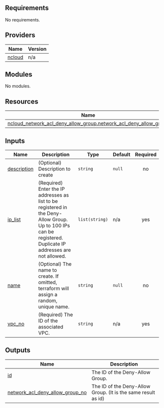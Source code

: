 <!-- BEGIN_TF_DOCS -->
## Requirements

No requirements.

## Providers

| Name | Version |
|------|---------|
| <a name="provider_ncloud"></a> [ncloud](#provider\_ncloud) | n/a |

## Modules

No modules.

## Resources

| Name | Type |
|------|------|
| [ncloud_network_acl_deny_allow_group.network_acl_deny_allow_group](https://registry.terraform.io/providers/hashicorp/ncloud/latest/docs/resources/network_acl_deny_allow_group) | resource |

## Inputs

| Name | Description | Type | Default | Required |
|------|-------------|------|---------|:--------:|
| <a name="input_description"></a> [description](#input\_description) | (Optional) Description to create | `string` | `null` | no |
| <a name="input_ip_list"></a> [ip\_list](#input\_ip\_list) | (Required) Enter the IP addresses as list to be registered in the Deny-Allow Group. Up to 100 IPs can be registered. Duplicate IP addresses are not allowed. | `list(string)` | n/a | yes |
| <a name="input_name"></a> [name](#input\_name) | (Optional) The name to create. If omitted, terraform will assign a random, unique name. | `string` | `null` | no |
| <a name="input_vpc_no"></a> [vpc\_no](#input\_vpc\_no) | (Required) The ID of the associated VPC. | `string` | n/a | yes |

## Outputs

| Name | Description |
|------|-------------|
| <a name="output_id"></a> [id](#output\_id) | The ID of the Deny-Allow Group. |
| <a name="output_network_acl_deny_allow_group_no"></a> [network\_acl\_deny\_allow\_group\_no](#output\_network\_acl\_deny\_allow\_group\_no) | The ID of the Deny-Allow Group. (It is the same result as id) |
<!-- END_TF_DOCS -->